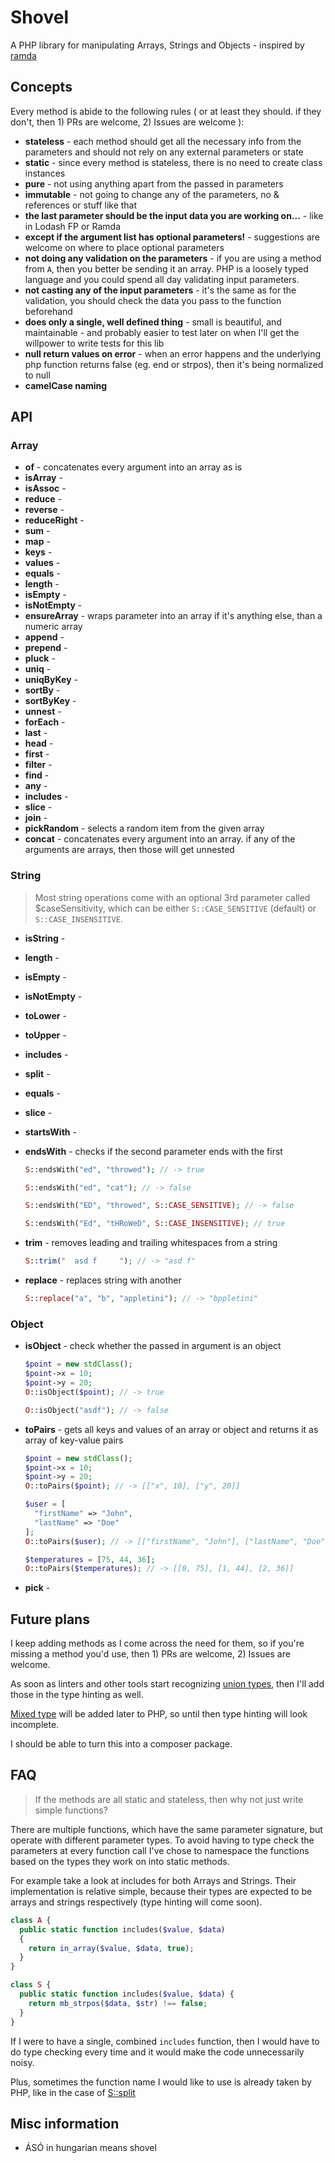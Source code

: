 # Shovel

A PHP library for manipulating Arrays, Strings and Objects - inspired by [ramda](https://ramdajs.com/)

## Concepts

Every method is abide to the following rules ( or at least they should. if they don't, then 1) PRs are welcome, 2) Issues are welcome ):

- **stateless** - each method should get all the necessary info from the parameters and should not rely on any external parameters or state
- **static** - since every method is stateless, there is no need to create class instances
- **pure** - not using anything apart from the passed in parameters
- **immutable** - not going to change any of the parameters, no & references or stuff like that
- **the last parameter should be the input data you are working on...** - like in Lodash FP or Ramda
- **except if the argument list has optional parameters!** - suggestions are welcome on where to place optional parameters
- **not doing any validation on the parameters** - if you are using a method from `A`, then you better be sending it an array. PHP is a loosely typed language and you could spend all day validating input parameters.
- **not casting any of the input parameters** - it's the same as for the validation, you should check the data you pass to the function beforehand
- **does only a single, well defined thing** - small is beautiful, and maintainable - and probably easier to test later on when I'll get the willpower to write tests for this lib
- **null return values on error** - when an error happens and the underlying php function returns false (eg. end or strpos), then it's being normalized to null
- **camelCase naming**

## API

### Array

- **of** - concatenates every argument into an array as is
- **isArray** -
- **isAssoc** -
- **reduce** -
- **reverse** -
- **reduceRight** -
- **sum** -
- **map** -
- **keys** -
- **values** -
- **equals** -
- **length** -
- **isEmpty** -
- **isNotEmpty** -
- **ensureArray** - wraps parameter into an array if it's anything else, than a numeric array
- **append** -
- **prepend** -
- **pluck** -
- **uniq** -
- **uniqByKey** -
- **sortBy** -
- **sortByKey** -
- **unnest** -
- **forEach** -
- **last** -
- **head** -
- **first** -
- **filter** -
- **find** -
- **any** -
- **includes** -
- **slice** -
- **join** -
- **pickRandom** - selects a random item from the given array
- **concat** - concatenates every argument into an array. if any of the arguments are arrays, then those will get unnested

### String

> Most string operations come with an optional 3rd parameter called $caseSensitivity, which can be either `S::CASE_SENSITIVE` (default) or `S::CASE_INSENSITIVE`.

- **isString** -
- **length** -
- **isEmpty** -
- **isNotEmpty** -
- **toLower** -
- **toUpper** -
- **includes** -
- **split** -
- **equals** -
- **slice** -
- **startsWith** -
- **endsWith** - checks if the second parameter ends with the first

  ```php
  S::endsWith("ed", "throwed"); // -> true
  ```

  ```php
  S::endsWith("ed", "cat"); // -> false
  ```

  ```php
  S::endsWith("ED", "throwed", S::CASE_SENSITIVE); // -> false
  ```

  ```php
  S::endsWith("Ed", "tHRoWeD", S::CASE_INSENSITIVE); // true
  ```

- **trim** - removes leading and trailing whitespaces from a string

  ```php
  S::trim("  asd f     "); // -> "asd f"
  ```

- **replace** - replaces string with another

  ```php
  S::replace("a", "b", "appletini"); // -> "bppletini"
  ```

### Object

- **isObject** - check whether the passed in argument is an object

  ```php
  $point = new stdClass();
  $point->x = 10;
  $point->y = 20;
  O::isObject($point); // -> true
  ```

  ```php
  O::isObject("asdf"); // -> false
  ```

- **toPairs** - gets all keys and values of an array or object and returns it as array of key-value pairs

  ```php
  $point = new stdClass();
  $point->x = 10;
  $point->y = 20;
  O::toPairs($point); // -> [["x", 10], ["y", 20]]
  ```

  ```php
  $user = [
    "firstName" => "John",
    "lastName" => "Doe"
  ];
  O::toPairs($user); // -> [["firstName", "John"], ["lastName", "Doe"]]
  ```

  ```php
  $temperatures = [75, 44, 36];
  O::toPairs($temperatures); // -> [[0, 75], [1, 44], [2, 36]]
  ```

- **pick** -

## Future plans

I keep adding methods as I come across the need for them, so if you're missing a method you'd use, then 1) PRs are welcome, 2) Issues are welcome.

As soon as linters and other tools start recognizing [union types](https://php.watch/versions/8.0/union-types), then I'll add those in the type hinting as well.

[Mixed type](https://wiki.php.net/rfc/union_types_v2#mixed_type) will be added later to PHP, so until then type hinting will look incomplete.

I should be able to turn this into a composer package.

## FAQ

> If the methods are all static and stateless, then why not just write simple functions?

There are multiple functions, which have the same parameter signature, but operate with different parameter types.
To avoid having to type check the parameters at every function call I've chose to namespace the functions based on the types they work on into static methods.

For example take a look at includes for both Arrays and Strings. Their implementation is relative simple, because their types are expected to be arrays and strings respectively (type hinting will come soon).

```php
class A {
  public static function includes($value, $data)
  {
    return in_array($value, $data, true);
  }
}

class S {
  public static function includes($value, $data) {
    return mb_strpos($data, $str) !== false;
  }
}
```

If I were to have a single, combined `includes` function, then I would have to do type checking every time and it would make the code unnecessarily noisy.

Plus, sometimes the function name I would like to use is already taken by PHP, like in the case of [S::split](https://www.php.net/manual/en/function.split.php)

## Misc information

- ÁSÓ in hungarian means shovel
